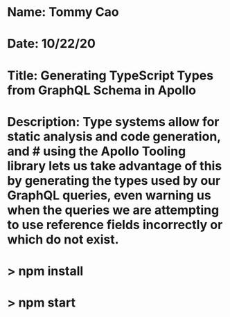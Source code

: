 # Name: Tommy Cao
# Date: 10/22/20
# Title: Generating TypeScript Types from GraphQL Schema in Apollo

# Description: Type systems allow for static analysis and code generation, and # using the Apollo Tooling library lets us take advantage of this by generating the types used by our GraphQL queries, even warning us when the queries we are attempting to use reference fields incorrectly or which do not exist. 

# > npm install
# > npm start
